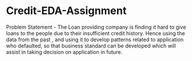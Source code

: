 # Credit-EDA-Assignment

Problem Statement - The Loan providing company is finding it hard to give loans to the people due to their insufficient
credit history. Hence using the data from the past , and using it to develop patterns related to
application who defaulted, so that business standard can be developed which will assist in taking
decision on application in future.
